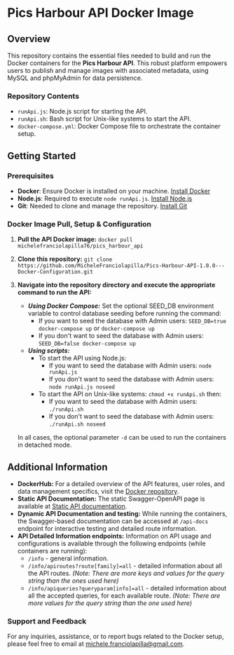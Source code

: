 # Pics Harbour API Docker Image

## Overview
This repository contains the essential files needed to build and run the Docker containers for the **Pics Harbour API**. This robust platform empowers users to publish and manage images with associated metadata, using MySQL and phpMyAdmin for data persistence.

### Repository Contents
- `runApi.js`: Node.js script for starting the API.
- `runApi.sh`: Bash script for Unix-like systems to start the API.
- `docker-compose.yml`: Docker Compose file to orchestrate the container setup.

## Getting Started

### Prerequisites
- **Docker**: Ensure Docker is installed on your machine. [Install Docker](https://docs.docker.com/get-docker/)
- **Node.js**: Required to execute `node runApi.js`. [Install Node.js](https://nodejs.org/en/download/)
- **Git**: Needed to clone and manage the repository. [Install Git](https://git-scm.com/downloads)

### Docker Image Pull, Setup & Configuration
1. **Pull the API Docker image:**
   ```docker pull michelefranciolapilla76/pics_harbour_api```
2. **Clone this repository:**
   ```git clone https://github.com/MicheleFranciolapilla/Pics-Harbour-API-1.0.0---Docker-Configuration.git```

3. **Navigate into the repository directory and execute the appropriate command to run the API:**
    -   ***Using Docker Compose:***
        Set the optional SEED_DB environment variable to control database seeding before running the command:
        -   If you want to seed the database with Admin users:
            ```SEED_DB=true docker-compose up```
            or 
            ```docker-compose up```
        - If you don't want to seed the database with Admin users:
            ```SEED_DB=false docker-compose up```
    -   ***Using scripts:***
        -   To start the API using Node.js:
            -   If you want to seed the database with Admin users:
                ```node runApi.js```
            -   If you don't want to seed the database with Admin users:
                ```node runApi.js noseed```  
        -   To start the API on Unix-like systems:
            ```chmod +x runApi.sh```
            then:
            -   If you want to seed the database with Admin users:
                ```./runApi.sh```
            -   If you don't want to seed the database with Admin users:
                ```./runApi.sh noseed```

    In all cases, the optional parameter `-d` can be used to run the containers in detached mode.

## Additional Information
- **DockerHub:** For a detailed overview of the API features, user roles, and data management specifics, visit the [Docker repository](https://hub.docker.com/r/michelefranciolapilla76/pics_harbour_api/).
- **Static API Documentation:** The static Swagger-OpenAPI page is available at [Static API documentation](https://michelefranciolapilla.github.io/Pics-Harbour-API-1.0.0---Static-Documentation/).
- **Dynamic API Documentation and testing:** While running the containers, the Swagger-based documentation can be accessed at `/api-docs` endpoint for interactive testing and detailed route information.
- **API Detailed Information endpoints:** Information on API usage and configurations is available through the following endpoints (while containers are running):
    - `/info` - general information.
    - `/info/apiroutes?route[family]=all` - detailed information about all the API routes.
    *(Note: There are more keys and values for the query string than the ones used here)*
    - `/info/apiqueries?queryparam[info]=all` - detailed information about all the accepted queries, for each available route.
    *(Note: There are more values for the query string than the one used here)*

### Support and Feedback
For any inquiries, assistance, or to report bugs related to the Docker setup, please feel free to email at michele.franciolapilla@gmail.com.